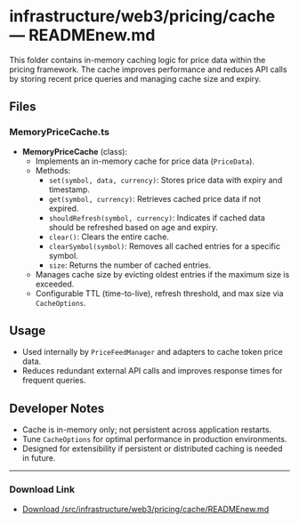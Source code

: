 # infrastructure/web3/pricing/cache — READMEnew.md

This folder contains in-memory caching logic for price data within the pricing framework. The cache improves performance and reduces API calls by storing recent price queries and managing cache size and expiry.

## Files

### MemoryPriceCache.ts
- **MemoryPriceCache** (class):
  - Implements an in-memory cache for price data (`PriceData`).
  - Methods:
    - `set(symbol, data, currency)`: Stores price data with expiry and timestamp.
    - `get(symbol, currency)`: Retrieves cached price data if not expired.
    - `shouldRefresh(symbol, currency)`: Indicates if cached data should be refreshed based on age and expiry.
    - `clear()`: Clears the entire cache.
    - `clearSymbol(symbol)`: Removes all cached entries for a specific symbol.
    - `size`: Returns the number of cached entries.
  - Manages cache size by evicting oldest entries if the maximum size is exceeded.
  - Configurable TTL (time-to-live), refresh threshold, and max size via `CacheOptions`.

## Usage
- Used internally by `PriceFeedManager` and adapters to cache token price data.
- Reduces redundant external API calls and improves response times for frequent queries.

## Developer Notes
- Cache is in-memory only; not persistent across application restarts.
- Tune `CacheOptions` for optimal performance in production environments.
- Designed for extensibility if persistent or distributed caching is needed in future.

---

### Download Link
- [Download /src/infrastructure/web3/pricing/cache/READMEnew.md](sandbox:/Users/neilbatchelor/Cursor/1/src/infrastructure/web3/pricing/cache/READMEnew.md)
